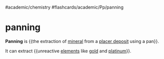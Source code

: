 #academic/chemistry #flashcards/academic/Pp/panning

# panning

__Panning__ is {{the extraction of [mineral](mineral.md) from a [placer deposit](placer%20deposit.md) using a pan}}. <!--SR:!2023-04-05,2,230-->

It can extract {{unreactive [elements](element.md) like [gold](gold.md) and [platinum](platinum.md)}}. <!--SR:!2023-04-05,3,250-->
